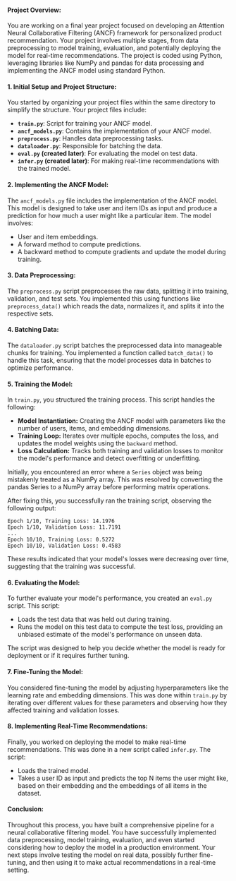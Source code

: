 #### **Project Overview:**
You are working on a final year project focused on developing an Attention Neural Collaborative Filtering (ANCF) framework for personalized product recommendation. Your project involves multiple stages, from data preprocessing to model training, evaluation, and potentially deploying the model for real-time recommendations. The project is coded using Python, leveraging libraries like NumPy and pandas for data processing and implementing the ANCF model using standard Python.

#### **1. Initial Setup and Project Structure:**
You started by organizing your project files within the same directory to simplify the structure. Your project files include:
- **`train.py`**: Script for training your ANCF model.
- **`ancf_models.py`**: Contains the implementation of your ANCF model.
- **`preprocess.py`**: Handles data preprocessing tasks.
- **`dataloader.py`**: Responsible for batching the data.
- **`eval.py` (created later)**: For evaluating the model on test data.
- **`infer.py` (created later)**: For making real-time recommendations with the trained model.

#### **2. Implementing the ANCF Model:**
The `ancf_models.py` file includes the implementation of the ANCF model. This model is designed to take user and item IDs as input and produce a prediction for how much a user might like a particular item. The model involves:
- User and item embeddings.
- A forward method to compute predictions.
- A backward method to compute gradients and update the model during training.

#### **3. Data Preprocessing:**
The `preprocess.py` script preprocesses the raw data, splitting it into training, validation, and test sets. You implemented this using functions like `preprocess_data()` which reads the data, normalizes it, and splits it into the respective sets.

#### **4. Batching Data:**
The `dataloader.py` script batches the preprocessed data into manageable chunks for training. You implemented a function called `batch_data()` to handle this task, ensuring that the model processes data in batches to optimize performance.

#### **5. Training the Model:**
In `train.py`, you structured the training process. This script handles the following:
- **Model Instantiation:** Creating the ANCF model with parameters like the number of users, items, and embedding dimensions.
- **Training Loop:** Iterates over multiple epochs, computes the loss, and updates the model weights using the `backward` method.
- **Loss Calculation:** Tracks both training and validation losses to monitor the model's performance and detect overfitting or underfitting.

Initially, you encountered an error where a `Series` object was being mistakenly treated as a NumPy array. This was resolved by converting the pandas Series to a NumPy array before performing matrix operations.

After fixing this, you successfully ran the training script, observing the following output:
```
Epoch 1/10, Training Loss: 14.1976
Epoch 1/10, Validation Loss: 11.7191
...
Epoch 10/10, Training Loss: 0.5272
Epoch 10/10, Validation Loss: 0.4583
```
These results indicated that your model's losses were decreasing over time, suggesting that the training was successful.

#### **6. Evaluating the Model:**
To further evaluate your model's performance, you created an `eval.py` script. This script:
- Loads the test data that was held out during training.
- Runs the model on this test data to compute the test loss, providing an unbiased estimate of the model's performance on unseen data.

The script was designed to help you decide whether the model is ready for deployment or if it requires further tuning.

#### **7. Fine-Tuning the Model:**
You considered fine-tuning the model by adjusting hyperparameters like the learning rate and embedding dimensions. This was done within `train.py` by iterating over different values for these parameters and observing how they affected training and validation losses.

#### **8. Implementing Real-Time Recommendations:**
Finally, you worked on deploying the model to make real-time recommendations. This was done in a new script called `infer.py`. The script:
- Loads the trained model.
- Takes a user ID as input and predicts the top N items the user might like, based on their embedding and the embeddings of all items in the dataset.

#### **Conclusion:**
Throughout this process, you have built a comprehensive pipeline for a neural collaborative filtering model. You have successfully implemented data preprocessing, model training, evaluation, and even started considering how to deploy the model in a production environment. Your next steps involve testing the model on real data, possibly further fine-tuning, and then using it to make actual recommendations in a real-time setting.